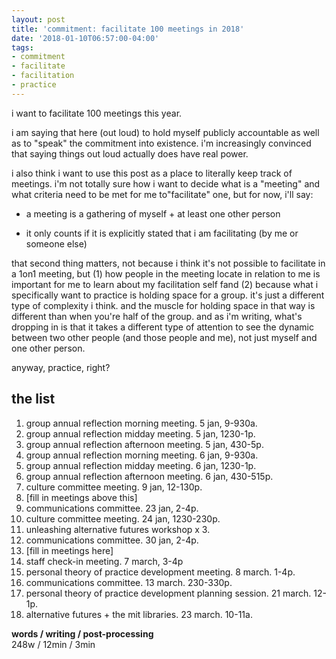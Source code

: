 ```yaml
---
layout: post
title: 'commitment: facilitate 100 meetings in 2018'
date: '2018-01-10T06:57:00-04:00'
tags:
- commitment
- facilitate
- facilitation
- practice
--- 
```


i want to facilitate 100 meetings this year. 

i am saying that here (out loud) to hold myself publicly accountable as well as to "speak" the commitment into existence. i'm increasingly convinced that saying things out loud actually does have real power. 

i also think i want to use this post as a place to literally keep track of meetings. i'm not totally sure how i want to decide what is a "meeting" and what criteria need to be met for me to"facilitate" one, but for now, i'll say: 

* a meeting is a gathering of myself + at least one other person

* it only counts if it is explicitly stated that i am facilitating (by me or someone else)

that second thing matters, not because i think it's not possible to facilitate in a 1on1 meeting, but (1) how people in the meeting locate in relation to me is important for me to learn about my facilitation self fand (2) because what i specifically want to practice is holding space for a group. it's just a different type of complexity i think. and the muscle for holding space in that way is different than when you're half of the group. and as i'm writing, what's dropping in is that it takes a different type of attention to see the dynamic between two other people (and those people and me), not just myself and one other person. 

anyway, practice, right? 

## the list

1. group annual reflection morning meeting. 5 jan, 9-930a. 
1. group annual reflection midday meeting. 5 jan, 1230-1p.
1. group annual reflection afternoon meeting. 5 jan, 430-5p. 
1. group annual reflection morning meeting. 6 jan, 9-930a. 
1. group annual reflection midday meeting. 6 jan, 1230-1p.
1. group annual reflection afternoon meeting. 6 jan, 430-515p. 
2. culture committee meeting. 9 jan, 12-130p. 
3. [fill in meetings above this]
4. communications committee. 23 jan, 2-4p. 
4. culture committee meeting. 24 jan, 1230-230p.
5. unleashing alternative futures workshop x 3. 
6. communications committee. 30 jan, 2-4p. 
1. [fill in meetings here]
1. staff check-in meeting. 7 march, 3-4p
1. personal theory of practice development meeting. 8 march. 1-4p.
4. communications committee. 13 march. 230-330p. 
1. personal theory of practice development planning session. 21 march. 12-1p.
1. alternative futures + the mit libraries. 23 march. 10-11a.

<!-- hyperlink bank -->


<!-- &#042; = asterisk -->
<!-- &#039; = single quote '-->

**words / writing / post-processing**  
248w / 12min / 3min